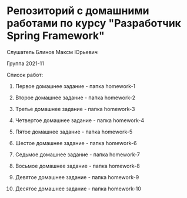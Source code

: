 # Репозиторий с домашними работами по курсу "Разработчик Spring Framework"
Слушатель Блинов Максм Юрьевич

Группа 2021-11

Список работ:
1. Первое домашнее задание - папка homework-1


2. Второе домашнее задание - папка homework-2


3. Третье домашнее задание - папка homework-3


4. Четвертое домашнее задание - папка homework-4


5. Пятое домашнее задание - папка homework-5


6. Шестое домашнее задание - папка homework-6


7. Седьмое домашнее задание - папка homework-7


8. Восьмое домашнее задание - папка homework-8


9. Девятое домашнее задание - папка homework-9


10. Десятое домашнее задание - папка homework-10
